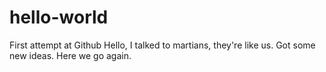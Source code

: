 hello-world
===========

First attempt at Github
Hello, I talked to martians, they're like us. Got some new ideas. Here we go again.
